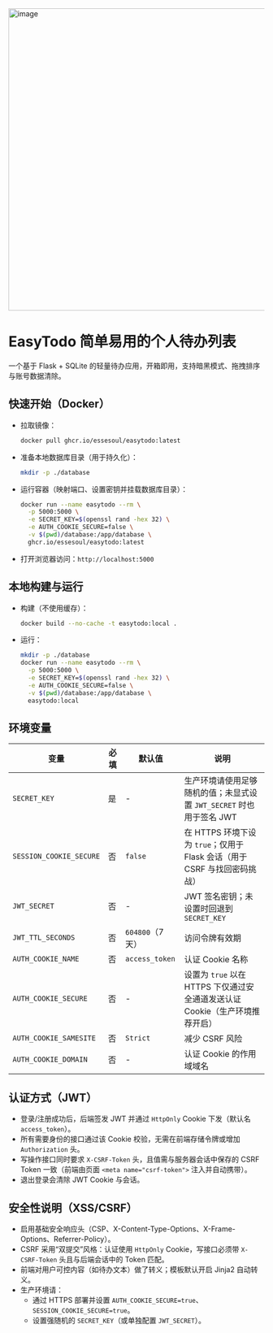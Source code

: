 <img width="1085" height="595" alt="image" src="https://github.com/user-attachments/assets/d5ff090d-b87c-421f-941d-e53362f16bba" />


# EasyTodo 简单易用的个人待办列表

一个基于 Flask + SQLite 的轻量待办应用，开箱即用，支持暗黑模式、拖拽排序与账号数据清除。

## 快速开始（Docker）

- 拉取镜像：
  
  ```bash
  docker pull ghcr.io/essesoul/easytodo:latest
  ```

- 准备本地数据库目录（用于持久化）：
  
  ```bash
  mkdir -p ./database
  ```

- 运行容器（映射端口、设置密钥并挂载数据库目录）：
  
  ```bash
  docker run --name easytodo --rm \
    -p 5000:5000 \
    -e SECRET_KEY=$(openssl rand -hex 32) \
    -e AUTH_COOKIE_SECURE=false \
    -v $(pwd)/database:/app/database \
    ghcr.io/essesoul/easytodo:latest
  ```

- 打开浏览器访问：`http://localhost:5000`

## 本地构建与运行

- 构建（不使用缓存）：

  ```bash
  docker build --no-cache -t easytodo:local .
  ```

- 运行：

  ```bash
  mkdir -p ./database
  docker run --name easytodo --rm \
    -p 5000:5000 \
    -e SECRET_KEY=$(openssl rand -hex 32) \
    -e AUTH_COOKIE_SECURE=false \
    -v $(pwd)/database:/app/database \
    easytodo:local
  ```

## 环境变量

| 变量 | 必填 | 默认值 | 说明 |
| --- | --- | --- | --- |
| `SECRET_KEY` | 是 | - | 生产环境请使用足够随机的值；未显式设置 `JWT_SECRET` 时也用于签名 JWT |
| `SESSION_COOKIE_SECURE` | 否 | `false` | 在 HTTPS 环境下设为 `true`；仅用于 Flask 会话（用于 CSRF 与找回密码挑战） |
| `JWT_SECRET` | 否 | - | JWT 签名密钥；未设置时回退到 `SECRET_KEY` |
| `JWT_TTL_SECONDS` | 否 | `604800`（7 天） | 访问令牌有效期 |
| `AUTH_COOKIE_NAME` | 否 | `access_token` | 认证 Cookie 名称 |
| `AUTH_COOKIE_SECURE` | 否 | - | 设置为 `true` 以在 HTTPS 下仅通过安全通道发送认证 Cookie（生产环境推荐开启） |
| `AUTH_COOKIE_SAMESITE` | 否 | `Strict` | 减少 CSRF 风险 |
| `AUTH_COOKIE_DOMAIN` | 否 | - | 认证 Cookie 的作用域域名 |

## 认证方式（JWT）

- 登录/注册成功后，后端签发 JWT 并通过 `HttpOnly` Cookie 下发（默认名 `access_token`）。
- 所有需要身份的接口通过该 Cookie 校验，无需在前端存储令牌或增加 `Authorization` 头。
- 写操作接口同时要求 `X-CSRF-Token` 头，且值需与服务器会话中保存的 CSRF Token 一致（前端由页面 `<meta name="csrf-token">` 注入并自动携带）。
- 退出登录会清除 JWT Cookie 与会话。

## 安全性说明（XSS/CSRF）

- 启用基础安全响应头（CSP、X-Content-Type-Options、X-Frame-Options、Referrer-Policy）。
- CSRF 采用“双提交”风格：认证使用 `HttpOnly` Cookie，写接口必须带 `X-CSRF-Token` 头且与后端会话中的 Token 匹配。
- 前端对用户可控内容（如待办文本）做了转义；模板默认开启 Jinja2 自动转义。
- 生产环境请：
  - 通过 HTTPS 部署并设置 `AUTH_COOKIE_SECURE=true`、`SESSION_COOKIE_SECURE=true`。
  - 设置强随机的 `SECRET_KEY`（或单独配置 `JWT_SECRET`）。
